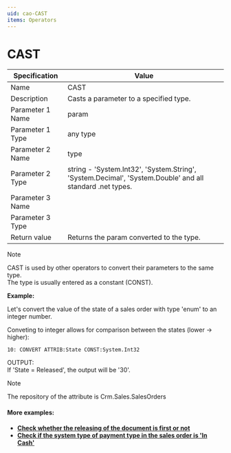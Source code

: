 ```yaml
---
uid: cao-CAST
items: Operators
---
```


# CAST 

| Specification | Value |
| ---- | ----- |
| Name | CAST |
| Description | Casts a parameter to a specified type. |
| Parameter 1 Name | 	param |
| Parameter 1 Type | 	any type |
| Parameter 2 Name | 	type |
| Parameter 2 Type | string - 'System.Int32', 'System.String', 'System.Decimal', 'System.Double' and all standard .net types. |
| Parameter 3 Name |
| Parameter 3 Type |
| Return value | Returns the param converted to the type. |

> [!NOTE]
> 
> CAST is used by other operators to convert their parameters to the same type. <br> The type is usually entered as a constant (CONST).

**Example:**

Let's convert the value of the state of a sales order with type 'enum' to an integer number. 

Conveting to integer allows for comparison between the states (lower -> higher):
```
10: CONVERT ATTRIB:State CONST:System.Int32      
```
OUTPUT: <br> If 'State = Released', the output will be '30'.

> [!NOTE] 
> 
> The repository of the attribute is Crm.Sales.SalesOrders

#### More examples:

- **[Check whether the releasing of the document is first or not](https://docs.erp.net/tech/advanced/calculated-attributes/examples/check-for-first-releasing.html)**
- **[Check if the system type of payment type in the sales order is 'In Cash'](https://docs.erp.net/tech/advanced/calculated-attributes/examples/check-if-system-type-is-in-cash.html)**

